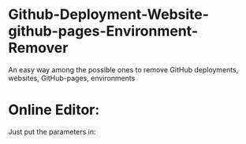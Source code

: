 # Github-Deployment-Website-github-pages-Environment-Remover
An easy way among the possible ones to remove GitHub deployments, websites, GitHub-pages, environments
# Online Editor:
Just put the parameters in:

